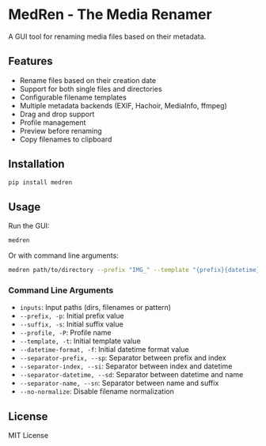 # MedRen - The Media Renamer

A GUI tool for renaming media files based on their metadata.

## Features

- Rename files based on their creation date
- Support for both single files and directories
- Configurable filename templates
- Multiple metadata backends (EXIF, Hachoir, MediaInfo, ffmpeg)
- Drag and drop support
- Profile management
- Preview before renaming
- Copy filenames to clipboard

## Installation

```bash
pip install medren
```

## Usage

Run the GUI:
```bash
medren
```

Or with command line arguments:
```bash
medren path/to/directory --prefix "IMG_" --template "{prefix}{datetime}{suffix}{ext}"
```

### Command Line Arguments

- `inputs`: Input paths (dirs, filenames or pattern)
- `--prefix, -p`: Initial prefix value
- `--suffix, -s`: Initial suffix value
- `--profile, -P`: Profile name
- `--template, -t`: Initial template value
- `--datetime-format, -f`: Initial datetime format value
- `--separator-prefix, --sp`: Separator between prefix and index
- `--separator-index, --si`: Separator between index and datetime
- `--separator-datetime, --sd`: Separator between datetime and name
- `--separator-name, --sn`: Separator between name and suffix
- `--no-normalize`: Disable filename normalization

## License

MIT License
